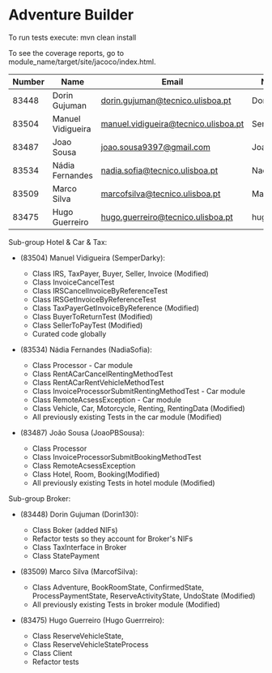 ﻿# Adventure Builder

To run tests execute: mvn clean install

To see the coverage reports, go to module_name/target/site/jacoco/index.html.


|   Number   |          Name           |            Email                     |      Name GitHUb	| Group |
| ---------- | ----------------------- | ------------------------------------ | -------------------	| ----- |
| 83448      | Dorin Gujuman           | dorin.gujuman@tecnico.ulisboa.pt     | Dorin130       		|   15  |
| 83504      | Manuel Vidigueira       | manuel.vidigueira@tecnico.ulisboa.pt | SemperDarky    		|   15  |
| 83487      | Joao Sousa              | joao.sousa9397@gmail.com             | JoaoPBSousa    		|   15  |
| 83534      | Nádia Fernandes         | nadia.sofia@tecnico.ulisboa.pt       | NadiaSofia     		|   15  |
| 83509      | Marco Silva             | marcofsilva@tecnico.ulisboa.pt       | MarcofSilva    		|   15  |
| 83475      | Hugo Guerreiro          | hugo.guerreiro@tecnico.ulisboa.pt    | hugosilvaguerreiro  |   15  |


Sub-group Hotel & Car & Tax:
 - (83504) Manuel Vidigueira (SemperDarky):
 	* Class IRS, TaxPayer, Buyer, Seller, Invoice (Modified)
 	* Class InvoiceCancelTest
 	* Class IRSCancelInvoiceByReferenceTest
 	* Class IRSGetInvoiceByReferenceTest
 	* Class TaxPayerGetInvoiceByReference (Modified)
 	* Class BuyerToReturnTest (Modified)
 	* Class SellerToPayTest (Modified)
 	* Curated code globally
 		
 - (83534) Nádia Fernandes (NadiaSofia):
 	* Class Processor - Car module
	* Class RentACarCancelRentingMethodTest
	* Class RentACarRentVehicleMethodTest
	* Class InvoiceProcessorSubmitRentingMethodTest - Car module
	* Class RemoteAcsessException - Car module
	* Class Vehicle, Car, Motorcycle, Renting, RentingData (Modified)
	* All previously existing Tests in the car module (Modified)
 
- (83487) João Sousa (JoaoPBSousa):
 	* Class Processor
	* Class InvoiceProcessorSubmitBookingMethodTest
	* Class RemoteAcsessException
	* Class Hotel, Room, Booking(Modified)
	* All previously existing Tests in hotel module (Modified)
	
Sub-group Broker:
 - (83448) Dorin Gujuman (Dorin130):
 	* Class Boker (added NIFs)
	* Refactor tests so they account for Broker's NIFs
	* Class TaxInterface in Broker
	* Class StatePayment

 - (83509) Marco Silva (MarcofSilva):
 	* Class Adventure, BookRoomState, ConfirmedState, ProcessPaymentState, ReserveActivityState, UndoState (Modified)
 	* All previously existing Tests in broker module (Modified)
	
 - (83475) Hugo Guerreiro (Hugo Guerrreiro):
 	* Class ReserveVehicleState, 
	* Class ReserveVehicleStateProcess
	* Class Client
	* Refactor tests
